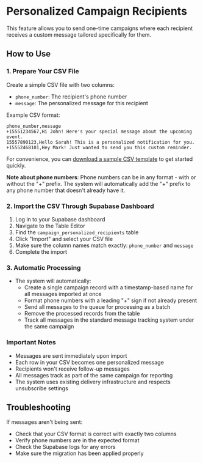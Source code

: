 # Personalized Campaign Recipients

This feature allows you to send one-time campaigns where each recipient receives a custom message tailored specifically for them.

## How to Use

### 1. Prepare Your CSV File

Create a simple CSV file with two columns:
- `phone_number`: The recipient's phone number
- `message`: The personalized message for this recipient

Example CSV format:
```csv
phone_number,message
+15551234567,Hi John! Here's your special message about the upcoming event.
15557890123,Hello Sarah! This is a personalized notification for you.
+15552468101,Hey Mark! Just wanted to send you this custom reminder.
```

For convenience, you can [download a sample CSV template](sample_personalized_campaign.csv) to get started quickly.

**Note about phone numbers**: Phone numbers can be in any format - with or without the "+" prefix. The system will automatically add the "+" prefix to any phone number that doesn't already have it.

### 2. Import the CSV Through Supabase Dashboard

1. Log in to your Supabase dashboard
2. Navigate to the Table Editor
3. Find the `campaign_personalized_recipients` table
4. Click "Import" and select your CSV file
5. Make sure the column names match exactly: `phone_number` and `message`
6. Complete the import

### 3. Automatic Processing

- The system will automatically:
  - Create a single campaign record with a timestamp-based name for all messages imported at once
  - Format phone numbers with a leading "+" sign if not already present
  - Send all messages to the queue for processing as a batch
  - Remove the processed records from the table
  - Track all messages in the standard message tracking system under the same campaign

### Important Notes

- Messages are sent immediately upon import
- Each row in your CSV becomes one personalized message
- Recipients won't receive follow-up messages
- All messages track as part of the same campaign for reporting
- The system uses existing delivery infrastructure and respects unsubscribe settings

## Troubleshooting

If messages aren't being sent:
- Check that your CSV format is correct with exactly two columns
- Verify phone numbers are in the expected format
- Check the Supabase logs for any errors
- Make sure the migration has been applied properly
